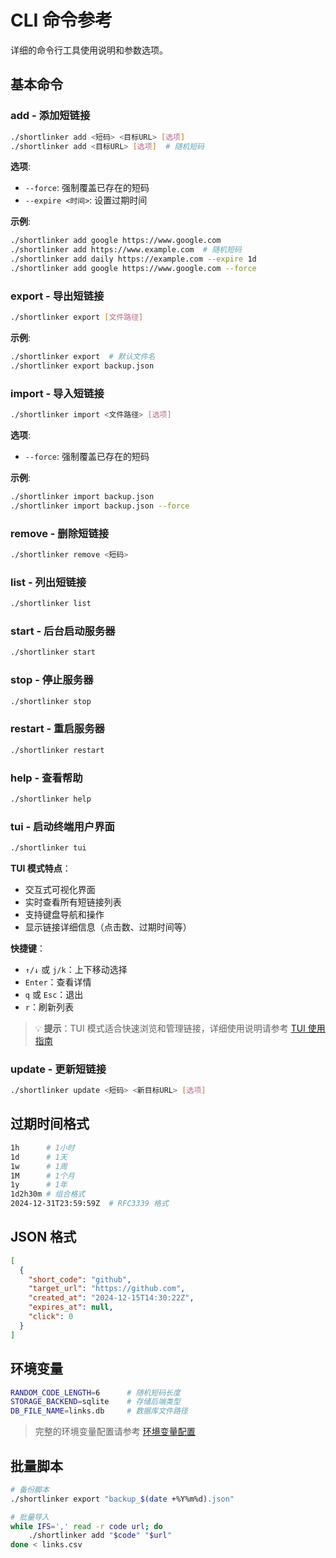 # CLI 命令参考

详细的命令行工具使用说明和参数选项。

## 基本命令

### add - 添加短链接

```bash
./shortlinker add <短码> <目标URL> [选项]
./shortlinker add <目标URL> [选项]  # 随机短码
```

**选项**:
- `--force`: 强制覆盖已存在的短码
- `--expire <时间>`: 设置过期时间

**示例**:
```bash
./shortlinker add google https://www.google.com
./shortlinker add https://www.example.com  # 随机短码
./shortlinker add daily https://example.com --expire 1d
./shortlinker add google https://www.google.com --force
```

### export - 导出短链接

```bash
./shortlinker export [文件路径]
```

**示例**:
```bash
./shortlinker export  # 默认文件名
./shortlinker export backup.json
```

### import - 导入短链接

```bash
./shortlinker import <文件路径> [选项]
```

**选项**:
- `--force`: 强制覆盖已存在的短码

**示例**:
```bash
./shortlinker import backup.json
./shortlinker import backup.json --force
```

### remove - 删除短链接

```bash
./shortlinker remove <短码>
```

### list - 列出短链接

```bash
./shortlinker list
```

### start - 后台启动服务器

```bash
./shortlinker start
```

### stop - 停止服务器

```bash
./shortlinker stop
```

### restart - 重启服务器

```bash
./shortlinker restart
```

### help - 查看帮助

```bash
./shortlinker help
```

### tui - 启动终端用户界面

```bash
./shortlinker tui
```

**TUI 模式特点**：
- 交互式可视化界面
- 实时查看所有短链接列表
- 支持键盘导航和操作
- 显示链接详细信息（点击数、过期时间等）

**快捷键**：
- `↑/↓` 或 `j/k`：上下移动选择
- `Enter`：查看详情
- `q` 或 `Esc`：退出
- `r`：刷新列表

> 💡 **提示**：TUI 模式适合快速浏览和管理链接，详细使用说明请参考 [TUI 使用指南](/cli/tui)

### update - 更新短链接

```bash
./shortlinker update <短码> <新目标URL> [选项]
```

## 过期时间格式

```bash
1h      # 1小时
1d      # 1天
1w      # 1周
1M      # 1个月
1y      # 1年
1d2h30m # 组合格式
2024-12-31T23:59:59Z  # RFC3339 格式
```

## JSON 格式

```json
[
  {
    "short_code": "github",
    "target_url": "https://github.com",
    "created_at": "2024-12-15T14:30:22Z",
    "expires_at": null,
    "click": 0
  }
]
```

## 环境变量

```bash
RANDOM_CODE_LENGTH=6      # 随机短码长度
STORAGE_BACKEND=sqlite    # 存储后端类型
DB_FILE_NAME=links.db     # 数据库文件路径
```

> 完整的环境变量配置请参考 [环境变量配置](/config/)

## 批量脚本

```bash
# 备份脚本
./shortlinker export "backup_$(date +%Y%m%d).json"

# 批量导入
while IFS=',' read -r code url; do
    ./shortlinker add "$code" "$url"
done < links.csv
```

